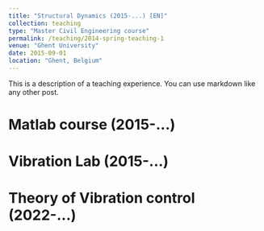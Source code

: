 ```yaml
---
title: "Structural Dynamics (2015-...) [EN]"
collection: teaching
type: "Master Civil Engineering course"
permalink: /teaching/2014-spring-teaching-1
venue: "Ghent University"
date: 2015-09-01
location: "Ghent, Belgium"
---
```


This is a description of a teaching experience. You can use markdown like any other post.

Matlab course (2015-...)
======

Vibration Lab (2015-...)
======

Theory of Vibration control (2022-...)
======